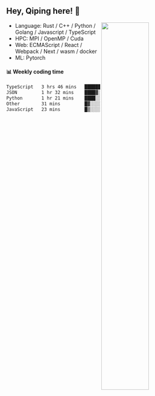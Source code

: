

## Hey, Qiping here! :wave:

[<img align="right" width="50%" src="https://github-readme-stats.vercel.app/api?username=ppppqp&theme=dark&show_icons=true">](https://metrics.lecoq.io/ppppqp?template=classic)



-   Language: Rust / C++ / Python / Golang / Javascript / TypeScript
-   HPC: MPI / OpenMP / Cuda
-   Web: ECMAScript / React / Webpack / Next / wasm / docker
-   ML: Pytorch



#### :bar_chart: Weekly coding time

<!--START_SECTION:waka-->

```txt
TypeScript   3 hrs 46 mins   ███████████▓░░░░░░░░░░░░░   46.42 %
JSON         1 hr 32 mins    ████▓░░░░░░░░░░░░░░░░░░░░   19.01 %
Python       1 hr 21 mins    ████░░░░░░░░░░░░░░░░░░░░░   16.64 %
Other        31 mins         █▓░░░░░░░░░░░░░░░░░░░░░░░   06.47 %
JavaScript   23 mins         █▒░░░░░░░░░░░░░░░░░░░░░░░   04.81 %
```

<!--END_SECTION:waka-->
